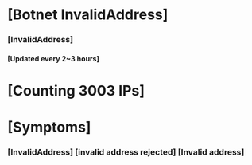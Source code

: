 # [Botnet InvalidAddress]
### [InvalidAddress]
#### [Updated every 2~3 hours]

# [Counting 3003 IPs]

# [Symptoms] 

###   [InvalidAddress] [invalid address rejected] [Invalid address]
